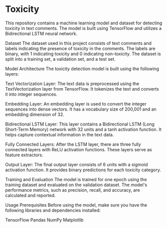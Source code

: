 # Toxicity
This repository contains a machine learning model and dataset for detecting toxicity in text comments. The model is built using TensorFlow and utilizes a Bidirectional LSTM neural network.

Dataset
The dataset used in this project consists of text comments and labels indicating the presence of toxicity in the comments. The labels are binary, with 1 indicating toxicity and 0 indicating non-toxicity. The dataset is split into a training set, a validation set, and a test set.

Model Architecture
The toxicity detection model is built using the following layers:

Text Vectorization Layer: The text data is preprocessed using the TextVectorization layer from TensorFlow. It tokenizes the text and converts it into integer sequences.

Embedding Layer: An embedding layer is used to convert the integer sequences into dense vectors. It has a vocabulary size of 200,001 and an embedding dimension of 32.

Bidirectional LSTM Layer: This layer contains a Bidirectional LSTM (Long Short-Term Memory) network with 32 units and a tanh activation function. It helps capture contextual information in the text data.

Fully Connected Layers: After the LSTM layer, there are three fully connected layers with ReLU activation functions. These layers serve as feature extractors.

Output Layer: The final output layer consists of 6 units with a sigmoid activation function. It provides binary predictions for each toxicity category.

Training and Evaluation
The model is trained for one epoch using the training dataset and evaluated on the validation dataset. The model's performance metrics, such as precision, recall, and accuracy, are calculated and reported.

Usage
Prerequisites
Before using the model, make sure you have the following libraries and dependencies installed:

TensorFlow
Pandas
NumPy
Matplotlib
